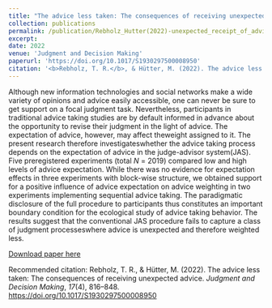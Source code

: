 ```yaml
---
title: "The advice less taken: The consequences of receiving unexpected advice"
collection: publications
permalink: /publication/Rebholz_Hutter(2022)-unexpected_receipt_of_advice
excerpt: 
date: 2022
venue: 'Judgment and Decision Making'
paperurl: 'https://doi.org/10.1017/S1930297500008950'
citation: '<b>Rebholz, T. R.</b>, & Hütter, M. (2022). The advice less taken: The consequences of receiving unexpected advice. <i>Judgment and Decision Making</i>, <i>17</i>(4), 816–848. <href a=https://doi.org/10.1017/S1930297500008950>https://doi.org/10.1017/S1930297500008950</href>'
---
```

Although new information technologies and social networks make a wide variety of opinions and advice easily accessible, one can never be sure to get support on a focal judgment task. Nevertheless, participants in traditional advice taking studies are by default informed in advance about the opportunity to revise their judgment in the light of advice. The expectation of advice, however, may affect theweight assigned to it. The present research therefore investigateswhether the advice taking process depends on the expectation of advice in the judge-advisor system(JAS). Five preregistered experiments (total <i>N</i> = 2019) compared low and high levels of advice expectation. While there was no evidence for expectation effects in three experiments with block-wise structure, we obtained support for a positive influence of advice expectation on advice weighting in two experiments implementing sequential advice taking. The paradigmatic disclosure of the full procedure to participants thus constitutes an important boundary condition for the ecological study of advice taking behavior. The results suggest that the conventional JAS procedure fails to capture a class of judgment processeswhere advice is unexpected and therefore weighted less.

[Download paper here](https://www.cambridge.org/core/services/aop-cambridge-core/content/view/F50E07AA9C120A295D42736A184331B4/S1930297500008950a.pdf/the-advice-less-taken-the-consequences-of-receiving-unexpected-advice.pdf)

Recommended citation: Rebholz, T. R., & Hütter, M. (2022). The advice less taken: The consequences of receiving unexpected advice. <i>Judgment and Decision Making</i>, <i>17</i>(4), 816–848. <href a=https://doi.org/10.1017/S1930297500008950>https://doi.org/10.1017/S1930297500008950</href>